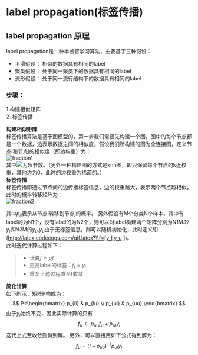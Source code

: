 # label propagation(标签传播)

## label propagation 原理

label propagation是一种半监督学习算法，主要基于三种假设：<br>
- 平滑假设： 相似的数据具有相同的label
- 聚类假设： 处于同一聚类下的数据具有相同的label
- 流形假设： 处于同一流行结构下的数据具有相同的label

### 步骤： <br>
1.构建相似矩阵 <br> 2. 标签传播 <br>

**构建相似矩阵** <br>
标签传播算法是基于图模型的，第一步我们需要先构建一个图，图中的每个节点都是一个数据，边表示数据之间的相似度，假设我们所构建的图为全连接图，定义节点i和节点j的相似度（即边权重）为：<br>
![fraction1](https://github.com/danielgy/TensorFlow_toturial/blob/master/Label_propagation/images/fraction1.gif?raw=true) <br>
其中![](http://latex.codecogs.com/gif.latex?\\alpha)为超参数。（另外一种构建图的方式是knn图，即只保留每个节点的k近权重，其他边为0，此时的边权重为稀疏的。）<br>
**标签传播** <br>
标签传播即通过节点间的边传播标签信息，边的权重越大，表示两个节点越相似，此时的概率转移矩阵为：<br>
![fraction2](https://github.com/danielgy/TensorFlow_toturial/blob/master/Label_propagation/images/fraction2.gif?raw=true) <br>

其中$p_{ij}$表示从节点i转移到节点j的概率。
另外假设有M个分类N个样本，其中有label的为N1个，没有label的为N2个，则可以对label构建两个矩阵分别为N1*M的$y_l$和N2*M的$y_u$,$y_u$由于无标签信息，则可以随机初始化，此时定义![](http://latex.codecogs.com/gif.latex?\\f=[y_l,y_u ])。<br>
此时迭代计算过程如下：
> - 计算$f=pf$
> - 更高label的标签：$f_l=y_l$
> - 重复上述过程直至f收敛

**简化计算** <br>
如下所示，矩阵P构成为：
$$ P=\begin{bmatrix}
p_{ll} & p_{lu} \\ 
p_{ul} & p_{uu} 
\end{bmatrix} $$
由于$y_l$始终不变，因此实际计算的只有：
$$ f_{u}\leftarrow p_{uu}f_{u}+p_{ul}y_{l}$$
迭代上式至收敛则得到解。
另外，可以直接用如下公式得到解为：
$$ f_{u}=(I-p_{uu})^{-1}p_{ul}y_{l}$$


